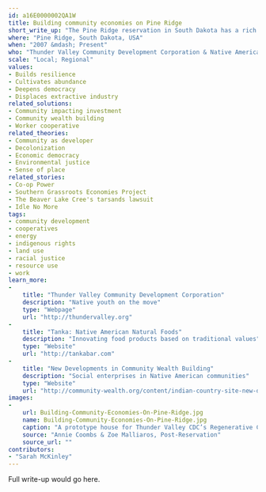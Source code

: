 ```yaml
---
id: a16E0000002QA1W
title: Building community economies on Pine Ridge
short_write_up: "The Pine Ridge reservation in South Dakota has a rich legacy of struggle. It’s one of the poorest areas in the United States, but it is also the scene of exciting new developments in worker and community ownership. The Thunder Valley Community Development Corporation is building a net-zero “regenerative community” designed to sustainably produce all the energy it uses, managing their own construction to create both jobs and housing for the Oglala Lakota people. Elsewhere on Pine Ridge, Native-owned company Native American Natural is transitioning to employee ownership while bringing the buffalo back to Native lands. These developments signal a community taking charge of its own future."
where: "Pine Ridge, South Dakota, USA"
when: "2007 &mdash; Present"
who: "Thunder Valley Community Development Corporation & Native American Natural Foods"
scale: "Local; Regional"
values:
- Builds resilience
- Cultivates abundance
- Deepens democracy
- Displaces extractive industry
related_solutions:
- Community impacting investment
- Community wealth building
- Worker cooperative
related_theories:
- Community as developer
- Decolonization
- Economic democracy
- Environmental justice
- Sense of place
related_stories:
- Co-op Power
- Southern Grassroots Economies Project
- The Beaver Lake Cree's tarsands lawsuit
- Idle No More
tags:
- community development
- cooperatives
- energy
- indigenous rights
- land use
- racial justice
- resource use
- work
learn_more:
-
    title: "Thunder Valley Community Development Corporation"
    description: "Native youth on the move"
    type: "Webpage"
    url: "http://thundervalley.org"
-
    title: "Tanka: Native American Natural Foods"
    description: "Innovating food products based on traditional values"
    type: "Website"
    url: "http://tankabar.com"
-
    title: "New Developments in Community Wealth Building"
    description: "Social enterprises in Native American communities"
    type: "Website"
    url: "http://community-wealth.org/content/indian-country-site-new-developments-community-wealth-building"
images:
-
    url: Building-Community-Economies-On-Pine-Ridge.jpg
    name: Building-Community-Economies-On-Pine-Ridge.jpg
    caption: "A prototype house for Thunder Valley CDC’s Regenerative Community project, using native materials like strawbale to reduce the ecological impacts and costs of construction."
    source: "Annie Coombs & Zoe Malliaros, Post-Reservation"
    source_url: ""
contributors:
- "Sarah McKinley"
---
```

Full write-up would go here.
